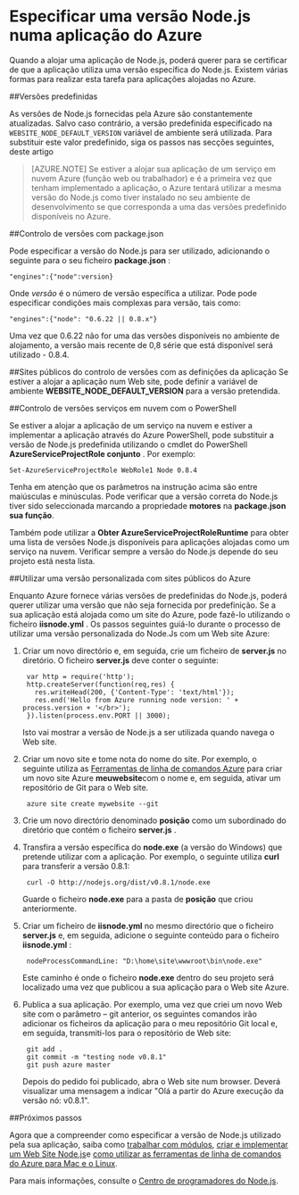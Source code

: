 <properties
    pageTitle="Especificar uma versão Node.js"
    description="Obter informações sobre como especificar a versão do Node.js utilizado pelo Azure Web Sites e serviços em nuvem"
    services=""
    documentationCenter="nodejs"
    authors="rmcmurray"
    manager="wpickett"
    editor=""/>

<tags
    ms.service="multiple"
    ms.workload="na"
    ms.tgt_pltfrm="na"
    ms.devlang="nodejs"
    ms.topic="article"
    ms.date="08/11/2016"
    ms.author="robmcm"/>

# <a name="specifying-a-nodejs-version-in-an-azure-application"></a>Especificar uma versão Node.js numa aplicação do Azure

Quando a alojar uma aplicação de Node.js, poderá querer para se certificar de que a aplicação utiliza uma versão específica do Node.js. Existem várias formas para realizar esta tarefa para aplicações alojadas no Azure.

##<a name="default-versions"></a>Versões predefinidas

As versões de Node.js fornecidas pela Azure são constantemente atualizadas. Salvo caso contrário, a versão predefinida especificado na `WEBSITE_NODE_DEFAULT_VERSION` variável de ambiente será utilizada. Para substituir este valor predefinido, siga os passos nas secções seguintes, deste artigo

> [AZURE.NOTE] Se estiver a alojar sua aplicação de um serviço em nuvem Azure (função web ou trabalhador) e é a primeira vez que tenham implementado a aplicação, o Azure tentará utilizar a mesma versão do Node.js como tiver instalado no seu ambiente de desenvolvimento se que corresponda a uma das versões predefinido disponíveis no Azure.

##<a name="versioning-with-packagejson"></a>Controlo de versões com package.json

Pode especificar a versão do Node.js para ser utilizado, adicionando o seguinte para o seu ficheiro **package.json** :

    "engines":{"node":version}

Onde *versão* é o número de versão específica a utilizar. Pode pode especificar condições mais complexas para versão, tais como:

    "engines":{"node": "0.6.22 || 0.8.x"}

Uma vez que 0.6.22 não for uma das versões disponíveis no ambiente de alojamento, a versão mais recente de 0,8 série que está disponível será utilizado - 0.8.4.

##<a name="versioning-websites-with-app-settings"></a>Sites públicos do controlo de versões com as definições da aplicação
Se estiver a alojar a aplicação num Web site, pode definir a variável de ambiente **WEBSITE_NODE_DEFAULT_VERSION** para a versão pretendida. 

##<a name="versioning-cloud-services-with-powershell"></a>Controlo de versões serviços em nuvem com o PowerShell

Se estiver a alojar a aplicação de um serviço na nuvem e estiver a implementar a aplicação através do Azure PowerShell, pode substituir a versão de Node.js predefinida utilizando o cmdlet do PowerShell **AzureServiceProjectRole conjunto** . Por exemplo:

    Set-AzureServiceProjectRole WebRole1 Node 0.8.4

Tenha em atenção que os parâmetros na instrução acima são entre maiúsculas e minúsculas.  Pode verificar que a versão correta do Node.js tiver sido seleccionada marcando a propriedade **motores** na **package.json sua função**.

Também pode utilizar a **Obter AzureServiceProjectRoleRuntime** para obter uma lista de versões Node.js disponíveis para aplicações alojadas como um serviço na nuvem.  Verificar sempre a versão do Node.js depende do seu projeto está nesta lista.

##<a name="using-a-custom-version-with-azure-websites"></a>Utilizar uma versão personalizada com sites públicos do Azure

Enquanto Azure fornece várias versões de predefinidas do Node.js, poderá querer utilizar uma versão que não seja fornecida por predefinição. Se a sua aplicação está alojada como um site do Azure, pode fazê-lo utilizando o ficheiro **iisnode.yml** . Os passos seguintes guiá-lo durante o processo de utilizar uma versão personalizada do Node.Js com um Web site Azure:

1. Criar um novo directório e, em seguida, crie um ficheiro de **server.js** no diretório. O ficheiro **server.js** deve conter o seguinte:

        var http = require('http');
        http.createServer(function(req,res) {
          res.writeHead(200, {'Content-Type': 'text/html'});
          res.end('Hello from Azure running node version: ' + process.version + '</br>');
        }).listen(process.env.PORT || 3000);

    Isto vai mostrar a versão de Node.js a ser utilizada quando navega o Web site.

2. Criar um novo site e tome nota do nome do site. Por exemplo, o seguinte utiliza as [Ferramentas de linha de comandos Azure] para criar um novo site Azure **meuwebsite**com o nome e, em seguida, ativar um repositório de Git para o Web site.

        azure site create mywebsite --git

3. Crie um novo directório denominado **posição** como um subordinado do diretório que contém o ficheiro **server.js** .

4. Transfira a versão específica do **node.exe** (a versão do Windows) que pretende utilizar com a aplicação. Por exemplo, o seguinte utiliza **curl** para transferir a versão 0.8.1:

        curl -O http://nodejs.org/dist/v0.8.1/node.exe

    Guarde o ficheiro **node.exe** para a pasta de **posição** que criou anteriormente.

5. Criar um ficheiro de **iisnode.yml** no mesmo directório que o ficheiro **server.js** e, em seguida, adicione o seguinte conteúdo para o ficheiro **iisnode.yml** :

        nodeProcessCommandLine: "D:\home\site\wwwroot\bin\node.exe"

    Este caminho é onde o ficheiro **node.exe** dentro do seu projeto será localizado uma vez que publicou a sua aplicação para o Web site Azure.

6. Publica a sua aplicação. Por exemplo, uma vez que criei um novo Web site com o parâmetro – git anterior, os seguintes comandos irão adicionar os ficheiros da aplicação para o meu repositório Git local e, em seguida, transmiti-los para o repositório de Web site:

        git add .
        git commit -m "testing node v0.8.1"
        git push azure master

    Depois do pedido foi publicado, abra o Web site num browser. Deverá visualizar uma mensagem a indicar "Olá a partir do Azure execução da versão nó: v0.8.1".

##<a name="next-steps"></a>Próximos passos

Agora que a compreender como especificar a versão de Node.js utilizado pela sua aplicação, saiba como [trabalhar com módulos], [criar e implementar um Web Site Node.js]e [como utilizar as ferramentas de linha de comandos do Azure para Mac e o Linux].

Para mais informações, consulte o [Centro de programadores do Node.js](/develop/nodejs/).

[Como utilizar as ferramentas de linha de comandos do Azure para Mac e o Linux]: xplat-cli-install.md
[Ferramentas de linha de comandos Azure]: xplat-cli-install.md
[trabalhar com módulos]: nodejs-use-node-modules-azure-apps.md
[criar e implementar um Web Site Node.js]: web-sites-nodejs-develop-deploy-mac.md
